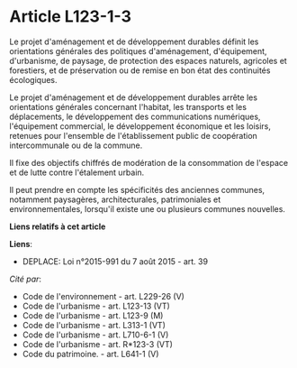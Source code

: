 # Article L123-1-3

Le projet d'aménagement et de développement durables définit les orientations générales des politiques d'aménagement,
d'équipement, d'urbanisme, de paysage, de protection des espaces naturels, agricoles et forestiers, et de préservation ou de
remise en bon état des continuités écologiques. 

Le projet d'aménagement et de développement durables arrête les orientations générales concernant l'habitat, les transports
et les déplacements, le développement des communications numériques, l'équipement commercial, le développement économique et
les loisirs, retenues pour l'ensemble de l'établissement public de coopération intercommunale ou de la commune. 

Il fixe des objectifs chiffrés de modération de la consommation de l'espace et de lutte contre l'étalement urbain. 

Il peut prendre en compte les spécificités des anciennes communes, notamment paysagères, architecturales, patrimoniales et
environnementales, lorsqu'il existe une ou plusieurs communes nouvelles.

**Liens relatifs à cet article**

**Liens**:

  - DEPLACE: Loi n°2015-991 du 7 août 2015 - art. 39

_Cité par_:

  - Code de l'environnement - art. L229-26 (V)
  - Code de l'urbanisme - art. L123-13 (VT)
  - Code de l'urbanisme - art. L123-9 (M)
  - Code de l'urbanisme - art. L313-1 (VT)
  - Code de l'urbanisme - art. L710-6-1 (V)
  - Code de l'urbanisme - art. R*123-3 (VT)
  - Code du patrimoine. - art. L641-1 (V)
